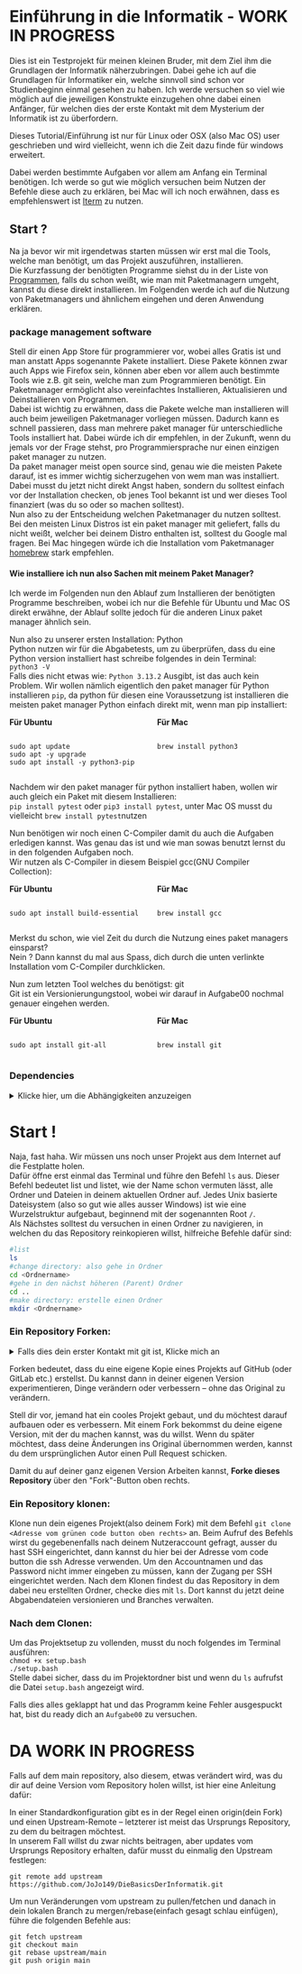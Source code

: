# Einführung in die Informatik - WORK IN PROGRESS
Dies ist ein Testprojekt für meinen kleinen Bruder, mit dem Ziel ihm die Grundlagen der Informatik näherzubringen.
Dabei gehe ich auf die Grundlagen für Informatiker ein, welche sinnvoll sind schon vor Studienbeginn einmal gesehen zu haben.
Ich werde versuchen so viel wie möglich auf die jeweiligen Konstrukte einzugehen ohne dabei einen Anfänger, für welchen dies der erste Kontakt mit dem Mysterium der Informatik ist zu überfordern.

Dieses Tutorial/Einführung ist nur für Linux oder OSX (also Mac OS) user geschrieben und wird vielleicht, wenn ich die Zeit dazu finde für windows erweitert.

Dabei werden bestimmte Aufgaben vor allem am Anfang ein Terminal benötigen.
Ich werde so gut wie möglich versuchen beim Nutzen der Befehle diese auch zu erklären, bei Mac will ich noch erwähnen, dass es empfehlenswert ist [Iterm](https://iterm2.com/) zu nutzen.

## Start ?
Na ja bevor wir mit irgendetwas starten müssen wir erst mal die Tools, welche man benötigt, um das Projekt auszuführen, installieren.\
Die Kurzfassung der benötigten Programme siehst du in der Liste von [Programmen](#dependencies), falls du schon weißt, wie man mit Paketmanagern umgeht, kannst du diese direkt installieren.
Im Folgenden werde ich auf die Nutzung von Paketmanagers und ähnlichem eingehen und deren Anwendung erklären.

### package management software
Stell dir einen App Store für programmierer vor, wobei alles Gratis ist und man anstatt Apps sogenannte Pakete installiert.
Diese Pakete können zwar auch Apps wie Firefox sein, können aber eben vor allem auch bestimmte Tools wie z.B. git sein, welche man zum Programmieren benötigt.
Ein Paketmanager ermöglicht also vereinfachtes Installieren, Aktualisieren und Deinstallieren von Programmen.\
Dabei ist wichtig zu erwähnen, dass die Pakete welche man installieren will auch beim jeweiligen Paketmanager vorliegen müssen.
Dadurch kann es schnell passieren, dass man mehrere paket manager für unterschiedliche Tools installiert hat.
Dabei würde ich dir empfehlen, in der Zukunft, wenn du jemals vor der Frage stehst, pro Programmiersprache nur einen einzigen paket manager zu nutzen.\
Da paket manager meist open source sind, genau wie die meisten Pakete darauf, ist es immer wichtig sicherzugehen von wem man was installiert.
Dabei musst du jetzt nicht direkt Angst haben, sondern du solltest einfach vor der Installation checken, ob jenes Tool bekannt ist und wer dieses Tool finanziert (was du so oder so machen solltest).\
Nun also zu der Entscheidung welchen Paketmanager du nutzen solltest.
Bei den meisten Linux Distros ist ein paket manager mit geliefert, falls du nicht weißt, welcher bei deinem Distro enthalten ist, solltest du Google mal fragen.
Bei Mac hingegen würde ich die Installation vom Paketmanager [homebrew](https://brew.sh/) stark empfehlen.

#### Wie installiere ich nun also Sachen mit meinem Paket Manager?
Ich werde im Folgenden nun den Ablauf zum Installieren der benötigten Programme beschreiben, wobei ich nur die Befehle für Ubuntu und Mac OS direkt erwähne, der Ablauf sollte jedoch für die anderen Linux paket manager ähnlich sein.

Nun also zu unserer ersten Installation: Python\
Python nutzen wir für die Abgabetests, um zu überprüfen, dass du eine Python version installiert hast schreibe folgendes in dein Terminal:\
`python3 -V` \
Falls dies nicht etwas wie: `Python 3.13.2` Ausgibt, ist das auch kein Problem.
Wir wollen nämlich eigentlich den paket manager für Python installieren `pip`, da python für diesen eine Voraussetzung ist installieren die meisten paket manager Python einfach direkt mit, wenn man pip installiert:
<div style="display: flex; gap: 20px;">
<div style="flex: 1;">
<strong>Für Ubuntu</strong>
<pre><code class="language-bash">
sudo apt update
sudo apt -y upgrade
sudo apt install -y python3-pip
</code></pre>
</div>
<div style="flex: 1;">
<strong>Für Mac</strong>
<pre><code class="language-bash">
brew install python3
</code></pre>
</div>
</div>

Nachdem wir den paket manager für python installiert haben, wollen wir auch gleich ein Paket mit diesem Installieren:\
`pip install pytest` oder `pip3 install pytest`, unter Mac OS musst du vielleicht `brew install pytest`nutzen

Nun benötigen wir noch einen C-Compiler damit du auch die Aufgaben erledigen kannst.
Was genau das ist und wie man sowas benutzt lernst du in den folgenden Aufgaben noch.\
Wir nutzen als C-Compiler in diesem Beispiel gcc(GNU Compiler Collection):
<div style="display: flex; gap: 20px;">
<div style="flex: 1;">
<strong>Für Ubuntu</strong>
<pre><code class="language-bash">
sudo apt install build-essential
</code></pre>
</div>
<div style="flex: 1;">
<strong>Für Mac</strong>
<pre><code class="language-bash">
brew install gcc
</code></pre>
</div>
</div>

Merkst du schon, wie viel Zeit du durch die Nutzung eines paket managers einsparst?\
Nein ? Dann kannst du mal aus Spass, dich durch die unten verlinkte Installation vom C-Compiler durchklicken.

Nun zum letzten Tool welches du benötigst: git\
Git ist ein Versionierungungstool, wobei wir darauf in Aufgabe00 nochmal genauer eingehen werden.
<div style="display: flex; gap: 20px;">
<div style="flex: 1;">
<strong>Für Ubuntu</strong>
<pre><code class="language-bash">
sudo apt install git-all
</code></pre>
</div>
<div style="flex: 1;">
<strong>Für Mac</strong>
<pre><code class="language-bash">
brew install git
</code></pre>
</div>
</div>


### Dependencies

<details>
<summary>Klicke hier, um die Abhängigkeiten anzuzeigen</summary>

- [python](https://www.python.org/downloads/)
  - [pytest](https://pypi.org/project/pytest/)
- [C compiler](https://gcc.gnu.org/install/)
- [git](https://git-scm.com/downloads)

---
</details>


# Start !
Naja, fast haha. Wir müssen uns noch unser Projekt aus dem Internet auf die Festplatte holen.\
Dafür öffne erst einmal das Terminal und führe den Befehl `ls` aus.
Dieser Befehl bedeutet list und listet, wie der Name schon vermuten lässt, alle Ordner und Dateien in deinem aktuellen Ordner auf.
Jedes Unix basierte Dateisystem (also so gut wie alles ausser Windows) ist wie eine Wurzelstruktur aufgebaut, beginnend mit der sogenannten Root `/`.\
Als Nächstes solltest du versuchen in einen Ordner zu navigieren, in welchen du das Repository reinkopieren willst, hilfreiche Befehle dafür sind:
```bash
#list
ls
#change directory: also gehe in Ordner
cd <Ordnername>
#gehe in den nächst höheren (Parent) Ordner
cd ..
#make directory: erstelle einen Ordner
mkdir <Ordnername>
```

### Ein Repository Forken:
<details>
<summary>Falls dies dein erster Kontakt mit git ist, Klicke mich an</summary>

Für dieses Projekt ist es am einfachsten sich ein Profil bei [Github](https://github.com/), falls du dies noch nicht getan hast.
Nun solltest du bei git im Terminal, einstellen welche Email und Name bei den Commits angegeben werden soll:
```
git config --global user.name "John Doe"
git config --global user.email johndoe@example.com
```

Als kleiner Tipp: richte dir SSH ein, sonst musst du jedes Mal dein Passwort angeben, wenn du etwas pushen willst.
Dafür solltest du erst einmal ein Tool welches ssh keys generieren kann wie openSSH installieren mit deinem Paketmanager.

<div style="display: flex; gap: 20px;">
<div style="flex: 1;">
<strong>Für Ubuntu</strong>
<pre><code class="language-bash">
sudo apt-get install openssh-client
</code></pre>
</div>
<div style="flex: 1;">
<strong>Für Mac</strong>
<pre><code class="language-bash">
brew install openssh
</code></pre>
</div>
</div>

Nun kannst du einen ssh-key in deinem Terminal generieren:
```
ssh-keygen -t ed25519 -C "your_email@example.com"
```
After generating just ls where your key is and print the file using `cat` into the terminal to then copy this key into ur settings from GitHub:
```
ls ~/.ssh/*.pub
cat ~/.ssh/id_ed25519.pub
```
---

</details>

Forken bedeutet, dass du eine eigene Kopie eines Projekts auf GitHub (oder GitLab etc.) erstellst.
Du kannst dann in deiner eigenen Version experimentieren, Dinge verändern oder verbessern – ohne das Original zu verändern.

Stell dir vor, jemand hat ein cooles Projekt gebaut, und du möchtest darauf aufbauen oder es verbessern.
Mit einem Fork bekommst du deine eigene Version, mit der du machen kannst, was du willst.
Wenn du später möchtest, dass deine Änderungen ins Original übernommen werden, kannst du dem ursprünglichen Autor einen Pull Request schicken.

Damit du auf deiner ganz eigenen Version Arbeiten kannst, **Forke dieses Repository** über den "Fork"-Button oben rechts. 

### Ein Repository klonen:
Klone nun dein eigenes Projekt(also deinem Fork) mit dem Befehl ```git clone <Adresse vom grünen code button oben rechts>``` an.
Beim Aufruf des Befehls wirst du gegebenenfalls nach deinem Nutzeraccount gefragt, ausser du hast SSH eingerichtet, dann kannst du hier bei der Adresse vom code button die ssh Adresse verwenden.
Um den Accountnamen und das Password nicht immer eingeben zu müssen, kann der Zugang per SSH eingerichtet werden.
Nach dem Klonen findest du das Repository in dem dabei neu erstellten Ordner, checke dies mit `ls`.
Dort kannst du jetzt deine Abgabendateien versionieren und Branches verwalten.

### Nach dem Clonen:
Um das Projektsetup zu vollenden, musst du noch folgendes im Terminal ausführen:\
```chmod +x setup.bash```\
```./setup.bash```\
Stelle dabei sicher, dass du im Projektordner bist und wenn du `ls` aufrufst die Datei `setup.bash` angezeigt wird.

Falls dies alles geklappt hat und das Programm keine Fehler ausgespuckt hat, bist du ready dich an `Aufgabe00` zu versuchen.

# DA WORK IN PROGRESS

Falls auf dem main repository, also diesem, etwas verändert wird, was du dir auf deine Version vom Repository holen willst, ist hier eine Anleitung dafür:

In einer Standardkonfiguration gibt es in der Regel einen origin(dein Fork) und einen Upstream-Remote – letzterer ist meist das Ursprungs Repository, zu dem du beitragen möchtest.\
In unserem Fall willst du zwar nichts beitragen, aber updates vom Ursprungs Repository erhalten, dafür musst du einmalig den Upstream festlegen:
```
git remote add upstream https://github.com/JoJo149/DieBasicsDerInformatik.git
```
Um nun Veränderungen vom upstream zu pullen/fetchen und danach in dein lokalen Branch zu mergen/rebase(einfach gesagt schlau einfügen), führe die folgenden Befehle aus:
```
git fetch upstream
git checkout main
git rebase upstream/main
git push origin main
```